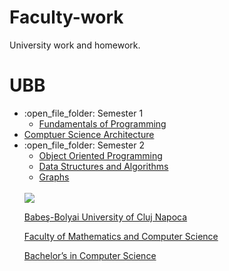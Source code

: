 # Faculty-work
 University work and homework.
 
 # UBB
 <ul>
   <li>:open_file_folder: Semester 1
     <ul>
       <li>
         <a href="https://github.com/TimoficiucDaniel/Fundamentals-of-Programming"> 
           Fundamentals of Programming
         </a>
       </li>
     </ul>
   </li>
       <li>
         <a href="https://github.com/TimoficiucDaniel/Fundamentals-of-Programming"> 
           Comptuer Science Architecture
         </a>
   </li>
   
   <li>:open_file_folder: Semester 2
     <ul>
       <li>
         <a href="https://github.com/TimoficiucDaniel/Object-Oriented-Programming"> 
           Object Oriented Programming
         </a>
       </li>
       <li>
         <a href="https://github.com/TimoficiucDaniel/Data-Structures-and-Algorithms"> 
           Data Structures and Algorithms
         </a>
       </li>
        <li>
         <a href="https://github.com/TimoficiucDaniel/Graphs"> 
           Graphs
         </a>
       </li>
     </ul>
   </li>
 <br>
 <img src="http://www.chem.ubbcluj.ro/romana/conferinte/MEEMB/archive/pictures/ubb.gif" />
 <a href="http://www.cs.ubbcluj.ro">
 <p> Babeş-Bolyai University of Cluj Napoca </p>
 <p> Faculty of Mathematics and Computer Science </p>
 <p> Bachelor’s in Computer Science </p>
 </a>
 <br>
